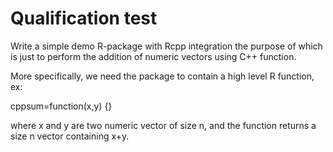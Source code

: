 # Qualification test

Write a simple demo R-package with Rcpp integration the purpose of which is just to perform the addition of numeric vectors using C++ function.

More specifically, we need the package to contain a high level R function, ex:

cppsum=function(x,y) {}

where x and y are two numeric vector of size n, and the function returns a size n vector containing x+y.
